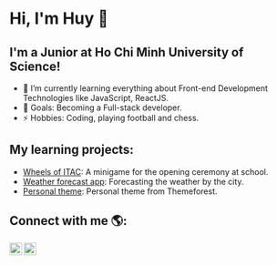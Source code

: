 # Hi, I'm Huy 👋

## I'm a Junior at Ho Chi Minh University of Science!
* 🌱 I’m currently learning everything about Front-end Development Technologies like JavaScript, ReactJS.
* 🎯 Goals: Becoming a Full-stack developer.
* ⚡ Hobbies: Coding, playing football and chess.

## My learning projects: 
* [Wheels of ITAC](https://github.com/huy27201/huy27201.github.io/tree/master/ITACWheelTest): A minigame for the opening ceremony at school.
* [Weather forecast app](https://github.com/huy27201/Weather-forecast): Forecasting the weather by the city. 
* [Personal theme](https://github.com/huy27201/huy27201.github.io/tree/master/ElectronTheme): Personal theme from Themeforest.

## Connect with me 🌎:

[<img src="https://cdn.jsdelivr.net/npm/simple-icons@v3/icons/facebook.svg" alt ="facebook-icon" align="left" width="22px" />][facebook]
[<img src="https://cdn.jsdelivr.net/npm/simple-icons@v3/icons/linkedin.svg" alt ="linkedin-icon" align="left" width="22px" />][linkedin]

[facebook]: https://fb.com/ghuy000
[linkedin]: https://www.linkedin.com/in/gia-huy-nguy%E1%BB%85n-8585851a2/

<!--
**huy27201/huy27201** is a ✨ _special_ ✨ repository because its `README.md` (this file) appears on your GitHub profile.

Here are some ideas to get you started:

- 🔭 I’m currently working on ...
- 🌱 I’m currently learning ...
- 👯 I’m looking to collaborate on ...
- 🤔 I’m looking for help with ...
- 💬 Ask me about ...
- 📫 How to reach me: ...
- 😄 Pronouns: ...
- ⚡ Fun fact: ...
-->
